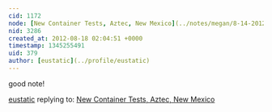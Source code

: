 ```yaml
---
cid: 1172
node: [New Container Tests, Aztec, New Mexico](../notes/megan/8-14-2012/new-container-tests-aztec-new-mexico)
nid: 3286
created_at: 2012-08-18 02:04:51 +0000
timestamp: 1345255491
uid: 379
author: [eustatic](../profile/eustatic)
---
```


good note!

[eustatic](../profile/eustatic) replying to: [New Container Tests, Aztec, New Mexico](../notes/megan/8-14-2012/new-container-tests-aztec-new-mexico)

